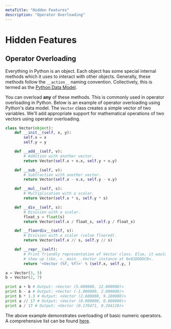 ```yaml
---
metaTitle: "Hidden Features"
description: "Operator Overloading"
---
```


# Hidden Features



## Operator Overloading


Everything in Python is an object. Each object has some special internal methods which it uses to interact with other objects. Generally, these methods follow the `__action__` naming convention. Collectively, this is termed as the [Python Data Model](https://docs.python.org/2/reference/datamodel.html).

You can overload **any** of these methods. This is commonly used in operator overloading in Python. Below is an example of operator overloading using Python's data model. The `Vector` class creates a simple vector of two variables. We'll add appropriate support for mathematical operations of two vectors using operator overloading.

```py
class Vector(object):
    def __init__(self, x, y):
        self.x = x
        self.y = y

    def __add__(self, v):
        # Addition with another vector.
        return Vector(self.x + v.x, self.y + v.y)

    def __sub__(self, v):
        # Subtraction with another vector.
        return Vector(self.x - v.x, self.y - v.y)

    def __mul__(self, s):
        # Multiplication with a scalar.
        return Vector(self.x * s, self.y * s)

    def __div__(self, s):
        # Division with a scalar.
        float_s = float(s)
        return Vector(self.x / float_s, self.y / float_s)

    def __floordiv__(self, s):
        # Division with a scalar (value floored).
        return Vector(self.x // s, self.y // s)

    def __repr__(self):
        # Print friendly representation of Vector class. Else, it would
        # show up like, <__main__.Vector instance at 0x01DDDDC8>.
        return '<Vector (%f, %f)>' % (self.x, self.y, )

a = Vector(3, 5)
b = Vector(2, 7)

print a + b # Output: <Vector (5.000000, 12.000000)>
print b - a # Output: <Vector (-1.000000, 2.000000)>
print b * 1.3 # Output: <Vector (2.600000, 9.100000)>
print a // 17 # Output: <Vector (0.000000, 0.000000)>
print a / 17 # Output: <Vector (0.176471, 0.294118)>

```

The above example demonstrates overloading of basic numeric operators. A comprehensive list can be found [here](https://docs.python.org/2/reference/datamodel.html?object.__getattr__#emulating-numeric-types).

